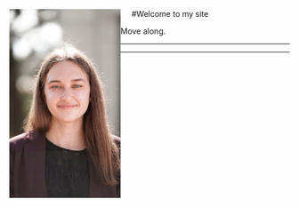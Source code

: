 


<img src="photo.jpeg" align = "left" alt="photo" width="200"/>
&nbsp;&nbsp;&nbsp;&nbsp; #Welcome to my site



Move along.


---
---

